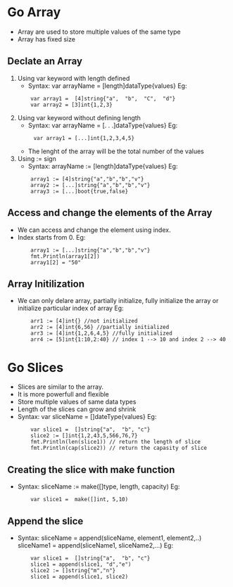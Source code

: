 # Go Array
- Array are used to store multiple values of the same type 
- Array has fixed size

## Declate an Array
1. Using var keyword with length defined
	- Syntax: 	var arrayName = [length]dataType{values}
	Eg:
	```
		var array1 =  [4]string{"a",  "b",  "C",  "d"}
		var array2 = [3]int{1,2,3}
	```
2. Using var keyword without defining length
	- Syntax:		var arrayName = [. . .]dataType{values}
	Eg:
	```
		 var array1 = [...]int{1,2,3,4,5}
	```
	- The lenght  of the array will be the total number of the values
3. Using := sign
	- Syntax: 	arrayName := [length]dataType{values}
	Eg:
	```
		array1 := [4]string{"a","b","b","v"}
		array2 := [...]string{"a","b","b","v"}
		array3 := [...]boot{true,false}
	```

## Access and change the elements of the Array
- We can access and change the element using index.
- Index starts from 0.
Eg:
	```
		array1 := [...]string{"a","b","b","v"}
		fmt.Println(array1[2])
		array1[2] = "50"
	```

## Array Initilization
- We can only delare array, partially initialize, fully initialize the array or initialize particular index of array
	Eg:
	```
		arr1 := [4]int{} //not initialized  
		arr2 := [4]int{6,56} //partially initialized  
		arr3 := [4]int{1,2,6,4,5} //fully initialized
		arr4 := [5]int{1:10,2:40} // index 1 --> 10 and index 2 --> 40
	```	

# Go Slices
- Slices are similar to the array.
- It is more powerfull and flexible
- Store multiple values of same data types
- Length of the slices can grow and shrink
- Syntax:		var sliceName = []dateType{values}
Eg:
	```
		var slice1 =  []string{"a",  "b", "c"}
		slice2 := []int{1,2,43,5,566,76,7}
		fmt.Println(len(slice1)) // return the length of slice
		fmt.Println(cap(slice2)) // return the capasity of slice
	```
## Creating the slice with make function
- Syntax:		sliceName := make([]type, length, capacity)
Eg:
	```
		var slice1 =  make([]int, 5,10)
	```
## Append the slice
- Syntax: 	sliceName = append(sliceName, element1, element2,..)
					sliceName1 = append(sliceName1, sliceName2,...)
Eg:
	```
		var slice1 =  []string{"a",  "b", "c"}
		slice1 = append(slice1, "d","e")
		slice2 := []string{"m","n"}
		slice1 = append(slice1, slice2)
	```